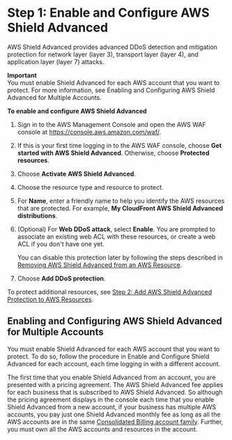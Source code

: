 # Step 1: Enable and Configure AWS Shield Advanced<a name="enable-ddos-prem"></a>

AWS Shield Advanced provides advanced DDoS detection and mitigation protection for network layer \(layer 3\), transport layer \(layer 4\), and application layer \(layer 7\) attacks\.

**Important**  
You must enable Shield Advanced for each AWS account that you want to protect\. For more information, see Enabling and Configuring AWS Shield Advanced for Multiple Accounts\.

**To enable and configure AWS Shield Advanced**

1. Sign in to the AWS Management Console and open the AWS WAF console at [https://console\.aws\.amazon\.com/waf/](https://console.aws.amazon.com/waf/)\. 

1. If this is your first time logging in to the AWS WAF console, choose **Get started with AWS Shield Advanced**\. Otherwise, choose **Protected resources**\. 

1. Choose **Activate AWS Shield Advanced**\.

1. Choose the resource type and resource to protect\.

1. For **Name**, enter a friendly name to help you identify the AWS resources that are protected\. For example, **My CloudFront AWS Shield Advanced distributions**\.

1. \(Optional\) For **Web DDoS attack**, select **Enable**\. You are prompted to associate an existing web ACL with these resources, or create a web ACL if you don't have one yet\.

   You can disable this protection later by following the steps described in [Removing AWS Shield Advanced from an AWS Resource](remove-protection.md)\.

1. Choose **Add DDoS protection**\.

To protect additional resources, see [Step 2: Add AWS Shield Advanced Protection to AWS Resources](configure-new-protection.md)\.

## Enabling and Configuring AWS Shield Advanced for Multiple Accounts<a name="enable-ddos-prem-multi-account-procedure"></a>

You must enable Shield Advanced for each AWS account that you want to protect\. To do so, follow the procedure in Enable and Configure Shield Advanced for each account, each time logging in with a different account\. 

The first time that you enable Shield Advanced from an account, you are presented with a pricing agreement\. The AWS Shield Advanced fee applies for each business that is subscribed to AWS Shield Advanced\. So although the pricing agreement displays in the console each time that you enable Shield Advanced from a new account, if your business has multiple AWS accounts, you pay just one Shield Advanced monthly fee as long as all the AWS accounts are in the same [Consolidated Billing account family](http://docs.aws.amazon.com/awsaccountbilling/latest/aboutv2/consolidated-billing.html)\. Further, you must own all the AWS accounts and resources in the account\.
